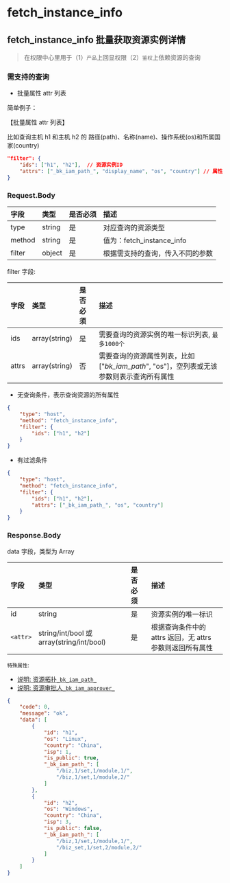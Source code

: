 # fetch_instance_info

## fetch_instance_info 批量获取资源实例详情

> 在权限中心里用于（1）`产品`上回显权限（2）`鉴权`上依赖资源的查询

### 需支持的查询
- 批量属性 attr 列表

简单例子：

【批量属性 attr 列表】

比如查询主机 h1 和主机 h2 的 路径(path)、名称(name)、操作系统(os)和所属国家(country)

```json
"filter": {
    "ids": ["h1", "h2"],  // 资源实例ID
    "attrs": ["_bk_iam_path_", "display_name", "os", "country"] // 属性列表
}
```

### Request.Body

| 字段 |  类型 |是否必须  | 描述  |
|:---|:---|:---|:---|
| type | string | 是 | 对应查询的资源类型 |
| method |string | 是 | 值为：fetch_instance_info |
| filter | object | 是 | 根据需支持的查询，传入不同的参数 |

filter 字段:

| 字段 |  类型 |是否必须  | 描述  |
|:---|:---|:---|:---|
| ids | array(string) | 是 | 需要查询的资源实例的唯一标识列表, `最多1000个` |
| attrs | array(string) | 否 |  需要查询的资源属性列表，比如["_bk_iam_path_", "os"]，空列表或无该参数则表示查询所有属性 |


* 无查询条件，表示查询资源的所有属性

```json
{
    "type": "host",
    "method": "fetch_instance_info",
    "filter": {
        "ids": ["h1", "h2"]
    }
}
```

* 有过滤条件

```json
{
    "type": "host",
    "method": "fetch_instance_info",
    "filter": {
        "ids": ["h1", "h2"],
        "attrs": ["_bk_iam_path_", "os", "country"]
    }
}
```

### Response.Body

data 字段，类型为 Array

| 字段 |  类型 |是否必须  | 描述  |
|:---|:---|:---|:---|
| id | string | 是 | 资源实例的唯一标识 |
| `<attr>` | string/int/bool 或 array(string/int/bool) | 是 | 根据查询条件中的 attrs 返回，无 attrs 参数则返回所有属性 |

`特殊属性`:

- [说明: 资源拓扑`_bk_iam_path_`](../../../Explanation/04-BkIAMPath.md)
- [说明: 资源审批人`_bk_iam_approver_`](../../../Explanation/09-BkIAMApprover.md)

```json
{
    "code": 0,
    "message": "ok",
    "data": [
        {
            "id": "h1",
            "os": "Linux",
            "country": "China",
            "isp": 1,
            "is_public": true,
            "_bk_iam_path_": [
                "/biz,1/set,1/module,1/",
                "/biz,1/set,1/module,2/"
            ]
        },
        {
            "id": "h2",
            "os": "Windows",
            "country": "China",
            "isp": 3,
            "is_public": false,
            "_bk_iam_path_": [
                "/biz,1/set,1/module,1/",
                "/biz_set,1/set,2/module,2/"
            ]
        }
    ]
}
```
